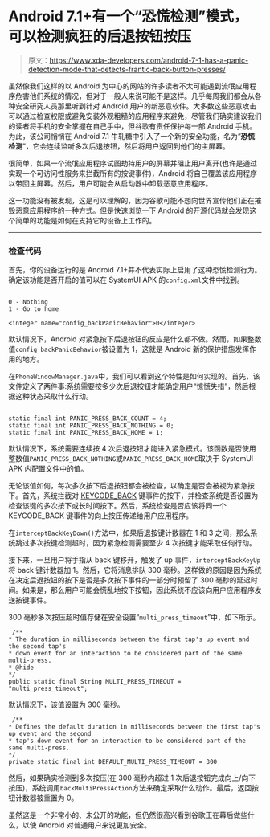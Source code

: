 # Android 7.1+有一个“恐慌检测”模式，可以检测疯狂的后退按钮按压

> 原文：<https://www.xda-developers.com/android-7-1-has-a-panic-detection-mode-that-detects-frantic-back-button-presses/>

虽然像我们这样的以 Android 为中心的网站的许多读者不太可能遇到流氓应用程序危害他们系统的情况，但对于一般人来说可能不是这样。几乎每周我们都会从各种安全研究人员那里听到针对 Android 用户的新恶意软件。大多数这些恶意攻击可以通过检查权限或避免安装外观粗糙的应用程序来避免，尽管我们确实建议我们的读者将手机的安全掌握在自己手中，但谷歌有责任保护每一部 Android 手机。为此，该公司悄悄在 Android 7.1 牛轧糖中引入了一个新的安全功能，名为“**恐慌检测**”，它会连续监听多次后退按钮，然后将用户返回到他们的主屏幕。

很简单，如果一个流氓应用程序试图劫持用户的屏幕并阻止用户离开(也许是通过实现一个可访问性服务来拦截所有的按键事件)，Android 将自己覆盖该应用程序以带回主屏幕。然后，用户可能会从启动器中卸载恶意应用程序。

这一功能没有被发现，这是可以理解的，因为谷歌可能不想向世界宣传他们正在摧毁恶意应用程序的一种方式。但是快速浏览一下 Android 的开源代码就会发现这个简单的功能是如何在支持它的设备上工作的。

* * *

### 检查代码

首先，你的设备运行的是 Android 7.1+并不代表实际上启用了这种恐慌检测行为。确定该功能是否开启的值可以在 SystemUI APK 的`config.xml`文件中找到。

```

0 - Nothing
1 - Go to home

<integer name="config_backPanicBehavior">0</integer> 
```

默认情况下，Android 对紧急按下后退按钮的反应是什么都不做。然而，如果整数值`config_backPanicBehavior`被设置为 1，这就是 Android 新的保护措施发挥作用的地方。

在`PhoneWindowManager.java`中，我们可以看到这个特性是如何实现的。首先，该文件定义了两件事:系统需要按多少次后退按钮才能确定用户“惊慌失措”，然后根据这种状态采取什么行动。

```

static final int PANIC_PRESS_BACK_COUNT = 4;
static final int PANIC_PRESS_BACK_NOTHING = 0;
static final int PANIC_PRESS_BACK_HOME = 1; 
```

默认情况下，系统需要连续按 4 次后退按钮才能进入紧急模式。该函数是否使用整数值`PANIC_PRESS_BACK_NOTHING`或`PANIC_PRESS_BACK_HOME`取决于 SystemUI APK 内配置文件中的值。

无论该值如何，每次多次按下后退按钮都会被检查，以确定是否会被视为紧急按下。首先，系统拦截对 [KEYCODE_BACK](https://developer.android.com/reference/android/view/KeyEvent.html#KEYCODE_BACK) 键事件的按下，并检查系统是否设置为检查该键的多次按下或长时间按下。然后，系统检查是否应该将同一个 KEYCODE_BACK 键事件的向上按压传递给用户应用程序。

在`interceptBackKeyDown()`方法中，如果后退按键计数器在 1 和 3 之间，那么系统跳过多次按键检测超时，因为紧急检测需要至少 4 次按键才能采取任何行动。

接下来，一旦用户将手指从 back 键移开，触发了 up 事件，`interceptBackKeyUp`将 back 键计数器加 1。然后，它将消息排队 300 毫秒。这样做的原因是因为系统在决定后退按钮的按下是否是多次按下事件的一部分时预留了 300 毫秒的延迟时间。如果是，那么用户可能会慌乱地按下按钮，因此系统不应该向用户应用程序发送按键事件。

300 毫秒多次按压超时值存储在安全设置“`multi_press_timeout`”中，如下所示。

```
 /**
* The duration in milliseconds between the first tap's up event and the second tap's
* down event for an interaction to be considered part of the same multi-press.
* @hide
*/
public static final String MULTI_PRESS_TIMEOUT = "multi_press_timeout"; 
```

默认情况下，该值设置为 300 毫秒。

```
 /**
* Defines the default duration in milliseconds between the first tap's up event and the second
* tap's down event for an interaction to be considered part of the same multi-press.
*/
private static final int DEFAULT_MULTI_PRESS_TIMEOUT = 300 
```

然后，如果确实检测到多次按压(在 300 毫秒内超过 1 次后退按钮完成向上/向下按压)，系统调用`backMultiPressAction`方法来确定采取什么动作。最后，返回按钮计数器被重置为 0。

虽然这是一个非常小的、未公开的功能，但仍然很高兴看到谷歌正在幕后做些什么，以使 Android 对普通用户来说更加安全。